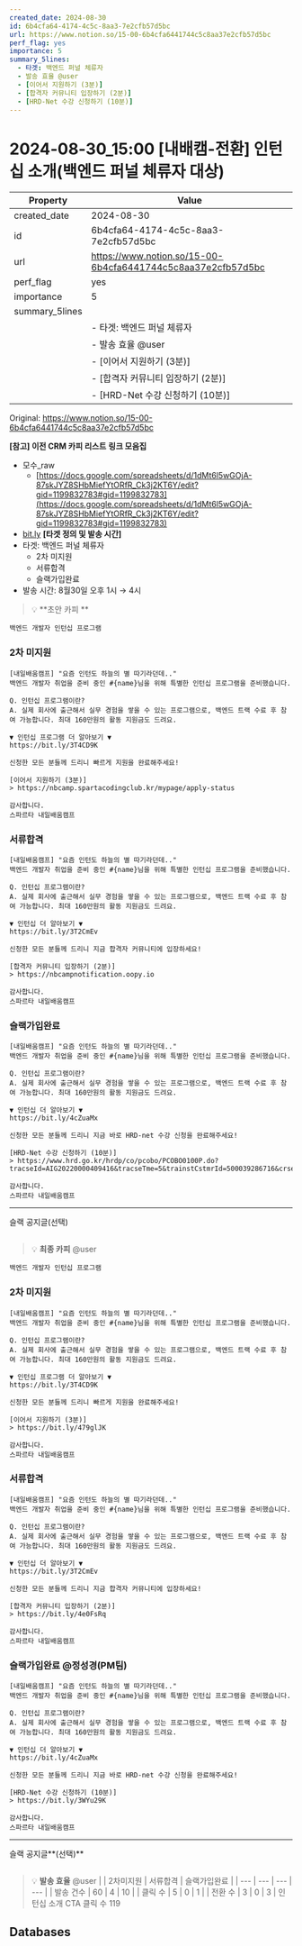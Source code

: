 ```yaml
---
created_date: 2024-08-30
id: 6b4cfa64-4174-4c5c-8aa3-7e2cfb57d5bc
url: https://www.notion.so/15-00-6b4cfa6441744c5c8aa37e2cfb57d5bc
perf_flag: yes
importance: 5
summary_5lines:
  - 타겟: 백엔드 퍼널 체류자
  - 발송 효율 @user
  - [이어서 지원하기 (3분)]
  - [합격자 커뮤니티 입장하기 (2분)]
  - [HRD-Net 수강 신청하기 (10분)]
---
```


# 2024-08-30_15:00 [내배캠-전환] 인턴십 소개(백엔드 퍼널 체류자 대상)

| Property | Value |
| --- | --- |
| created_date | 2024-08-30 |
| id | 6b4cfa64-4174-4c5c-8aa3-7e2cfb57d5bc |
| url | https://www.notion.so/15-00-6b4cfa6441744c5c8aa37e2cfb57d5bc |
| perf_flag | yes |
| importance | 5 |
| summary_5lines | |
|  | - 타겟: 백엔드 퍼널 체류자 |
|  | - 발송 효율 @user |
|  | - [이어서 지원하기 (3분)] |
|  | - [합격자 커뮤니티 입장하기 (2분)] |
|  | - [HRD-Net 수강 신청하기 (10분)] |

Original: https://www.notion.so/15-00-6b4cfa6441744c5c8aa37e2cfb57d5bc

**[참고] 이전 CRM 카피 리스트**
**링크 모음집**
- 모수_raw
  - [https://docs.google.com/spreadsheets/d/1dMt6l5wGOjA-87skJYZ8SHbMiefYtORfR_Ck3j2KT6Y/edit?gid=1199832783#gid=1199832783](https://docs.google.com/spreadsheets/d/1dMt6l5wGOjA-87skJYZ8SHbMiefYtORfR_Ck3j2KT6Y/edit?gid=1199832783#gid=1199832783)
- [bit.ly](http://bit.ly/)
**[타겟 정의 및 발송 시간]**
- 타겟: 백엔드 퍼널 체류자
  - 2차 미지원
  - 서류합격
  - 슬랙가입완료
- 발송 시간: 8월30일 오후 1시 → 4시
> 💡 **초안 카피 **
```plain text
백엔드 개발자 인턴십 프로그램
```

### 2차 미지원
```plain text
[내일배움캠프] "요즘 인턴도 하늘의 별 따기라던데.."
백엔드 개발자 취업을 준비 중인 #{name}님을 위해 특별한 인턴십 프로그램을 준비했습니다.

Q. 인턴십 프로그램이란?
A. 실제 회사에 출근해서 실무 경험을 쌓을 수 있는 프로그램으로, 백엔드 트랙 수료 후 참여 가능합니다. 최대 160만원의 활동 지원금도 드려요.

▼ 인턴십 프로그램 더 알아보기 ▼
https://bit.ly/3T4CD9K

신청한 모든 분들께 드리니 빠르게 지원을 완료해주세요!

[이어서 지원하기 (3분)]
> https://nbcamp.spartacodingclub.kr/mypage/apply-status

감사합니다.
스파르타 내일배움캠프
```

### 서류합격
```plain text
[내일배움캠프] "요즘 인턴도 하늘의 별 따기라던데.."
백엔드 개발자 취업을 준비 중인 #{name}님을 위해 특별한 인턴십 프로그램을 준비했습니다.

Q. 인턴십 프로그램이란?
A. 실제 회사에 출근해서 실무 경험을 쌓을 수 있는 프로그램으로, 백엔드 트랙 수료 후 참여 가능합니다. 최대 160만원의 활동 지원금도 드려요.

▼ 인턴십 더 알아보기 ▼
https://bit.ly/3T2CmEv

신청한 모든 분들께 드리니 지금 합격자 커뮤니티에 입장하세요!

[합격자 커뮤니티 입장하기 (2분)]
> https://nbcampnotification.oopy.io

감사합니다.
스파르타 내일배움캠프
```

### 슬랙가입완료
```plain text
[내일배움캠프] "요즘 인턴도 하늘의 별 따기라던데.."
백엔드 개발자 취업을 준비 중인 #{name}님을 위해 특별한 인턴십 프로그램을 준비했습니다.

Q. 인턴십 프로그램이란?
A. 실제 회사에 출근해서 실무 경험을 쌓을 수 있는 프로그램으로, 백엔드 트랙 수료 후 참여 가능합니다. 최대 160만원의 활동 지원금도 드려요.

▼ 인턴십 더 알아보기 ▼
https://bit.ly/4cZuaMx

신청한 모든 분들께 드리니 지금 바로 HRD-net 수강 신청을 완료해주세요!

[HRD-Net 수강 신청하기 (10분)]
> https://www.hrd.go.kr/hrdp/co/pcobo/PCOBO0100P.do?tracseId=AIG20220000409416&tracseTme=5&trainstCstmrId=500039286716&crseTracseSe=C0061&pageId=#undefined

감사합니다.
스파르타 내일배움캠프
```

---
슬랙 공지글(선택)
```plain text

```
> 💡 **최종 카피** @user 
```plain text
백엔드 개발자 인턴십 프로그램
```

### 2차 미지원
```plain text
[내일배움캠프] "요즘 인턴도 하늘의 별 따기라던데.."
백엔드 개발자 취업을 준비 중인 #{name}님을 위해 특별한 인턴십 프로그램을 준비했습니다.

Q. 인턴십 프로그램이란?
A. 실제 회사에 출근해서 실무 경험을 쌓을 수 있는 프로그램으로, 백엔드 트랙 수료 후 참여 가능합니다. 최대 160만원의 활동 지원금도 드려요.

▼ 인턴십 프로그램 더 알아보기 ▼
https://bit.ly/3T4CD9K

신청한 모든 분들께 드리니 빠르게 지원을 완료해주세요!

[이어서 지원하기 (3분)]
> https://bit.ly/479glJK

감사합니다.
스파르타 내일배움캠프
```

### 서류합격
```plain text
[내일배움캠프] "요즘 인턴도 하늘의 별 따기라던데.."
백엔드 개발자 취업을 준비 중인 #{name}님을 위해 특별한 인턴십 프로그램을 준비했습니다.

Q. 인턴십 프로그램이란?
A. 실제 회사에 출근해서 실무 경험을 쌓을 수 있는 프로그램으로, 백엔드 트랙 수료 후 참여 가능합니다. 최대 160만원의 활동 지원금도 드려요.

▼ 인턴십 더 알아보기 ▼
https://bit.ly/3T2CmEv

신청한 모든 분들께 드리니 지금 합격자 커뮤니티에 입장하세요!

[합격자 커뮤니티 입장하기 (2분)]
> https://bit.ly/4e0FsRq

감사합니다.
스파르타 내일배움캠프
```

### 슬랙가입완료 @정성경(PM팀) 
```plain text
[내일배움캠프] "요즘 인턴도 하늘의 별 따기라던데.."
백엔드 개발자 취업을 준비 중인 #{name}님을 위해 특별한 인턴십 프로그램을 준비했습니다.

Q. 인턴십 프로그램이란?
A. 실제 회사에 출근해서 실무 경험을 쌓을 수 있는 프로그램으로, 백엔드 트랙 수료 후 참여 가능합니다. 최대 160만원의 활동 지원금도 드려요.

▼ 인턴십 더 알아보기 ▼
https://bit.ly/4cZuaMx

신청한 모든 분들께 드리니 지금 바로 HRD-net 수강 신청을 완료해주세요!

[HRD-Net 수강 신청하기 (10분)]
> https://bit.ly/3WYu29K

감사합니다.
스파르타 내일배움캠프
```

---
슬랙 공지글**(선택)**
```plain text

```
> 💡 **발송 효율** @user 
|  | 2차미지원 | 서류합격 | 슬랙가입완료 |
| --- | --- | --- | --- |
| 발송 건수 | 60 | 4 | 10 |
| 클릭 수  | 5 | 0 | 1 |
| 전환 수 | 3 | 0 | 3 |
인턴십 소개 CTA 클릭 수 119

## Databases
